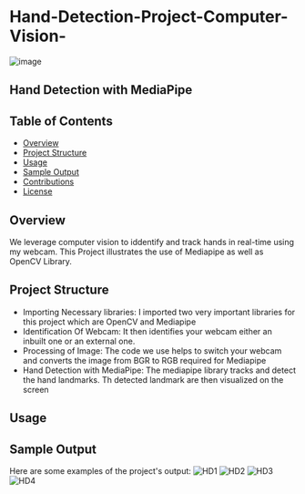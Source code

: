 # Hand-Detection-Project-Computer-Vision-

![image](https://github.com/dapzwalt/Hand-Detection-Project-Computer-Vision-/assets/125368548/83f84c11-41a0-41b1-986e-d712a63dee7a)

## Hand Detection with MediaPipe

## Table of Contents
- [Overview](#overview)
- [Project Structure](#project-structure)
- [Usage](#usage)
- [Sample Output](sample-output)
- [Contributions](#contributions)
- [License](#license)

## Overview
We leverage computer vision to iddentify and track hands in real-time using my webcam. This Project illustrates the use of Mediapipe as well as OpenCV Library.

## Project Structure
- Importing Necessary libraries: I imported two very important libraries for this project which are OpenCV and Mediapipe
- Identification Of Webcam: It then identifies your webcam either an inbuilt one or an external one.
- Processing of Image: The code we use helps to switch your webcam and converts the image from BGR to RGB required for Mediapipe
- Hand Detection with MediaPipe: The mediapipe library tracks and detect the hand landmarks. Th detected landmark are then visualized on the screen

 ## Usage



 ## Sample Output
 Here are some examples of the project's output:
 ![HD1](https://github.com/dapzwalt/Hand-Detection-Project-Computer-Vision-/assets/125368548/f035492d-fd72-42c5-89c8-fc21c73fdef7)
 ![HD2](https://github.com/dapzwalt/Hand-Detection-Project-Computer-Vision-/assets/125368548/65f8b345-57e2-4440-98a0-9ea133834570)
 ![HD3](https://github.com/dapzwalt/Hand-Detection-Project-Computer-Vision-/assets/125368548/cabd83e3-4d29-4a3c-9db6-64098cf2433d)
 ![HD4](https://github.com/dapzwalt/Hand-Detection-Project-Computer-Vision-/assets/125368548/8774350c-663d-4f32-9b3c-400023eb7ade)

 



